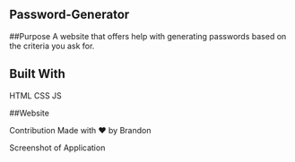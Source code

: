 ## Password-Generator

##Purpose
A website that offers help with generating passwords based on the criteria you ask for.

## Built With
HTML
CSS
JS

##Website


Contribution
Made with ❤️️ by Brandon

Screenshot of Application
